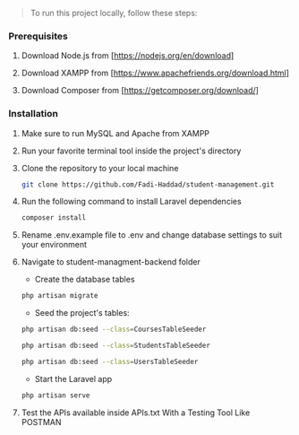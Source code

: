 <!-- How to run -->

> To run this project locally, follow these steps:

### Prerequisites

1. Download Node.js from [https://nodejs.org/en/download]
    
2. Download XAMPP from [https://www.apachefriends.org/download.html]

3. Download Composer from [https://getcomposer.org/download/]

### Installation

1. Make sure to run MySQL and Apache from XAMPP

2. Run your favorite terminal tool inside the project's directory

3. Clone the repository to your local machine
    ```sh
    git clone https://github.com/Fadi-Haddad/student-management.git
    ```

4. Run the following command to install Laravel dependencies
    ```sh
    composer install
    ```
5. Rename .env.example file to .env and change database settings to suit your environment

6. Navigate to student-managment-backend folder
    * Create the database tables
    ```sh
    php artisan migrate
    ```
    * Seed the project's tables:
    ```sh
    php artisan db:seed --class=CoursesTableSeeder
    ```
    ```sh
    php artisan db:seed --class=StudentsTableSeeder
    ```
    ```sh
    php artisan db:seed --class=UsersTableSeeder
    ```
    
    * Start the Laravel app
    ```sh
    php artisan serve
    ```
7. Test the APIs available inside APIs.txt With a Testing Tool Like POSTMAN